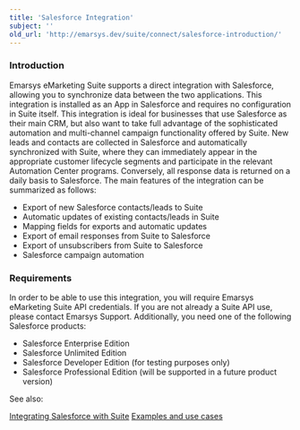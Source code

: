 ```yaml
---
title: 'Salesforce Integration'
subject: ''
old_url: 'http://emarsys.dev/suite/connect/salesforce-introduction/'
---
```


### Introduction

 Emarsys eMarketing Suite supports a direct integration with Salesforce, allowing you to synchronize data between the two applications. This integration is installed as an App in Salesforce and requires no configuration in Suite itself. This integration is ideal for businesses that use Salesforce as their main CRM, but also want to take full advantage of the sophisticated automation and multi-channel campaign functionality offered by Suite. New leads and contacts are collected in Salesforce and automatically synchronized with Suite, where they can immediately appear in the appropriate customer lifecycle segments and participate in the relevant Automation Center programs. Conversely, all response data is returned on a daily basis to Salesforce. The main features of the integration can be summarized as follows:

- Export of new Salesforce contacts/leads to Suite
- Automatic updates of existing contacts/leads in Suite
- Mapping fields for exports and automatic updates
- Export of email responses from Suite to Salesforce
- Export of unsubscribers from Suite to Salesforce
- Salesforce campaign automation

### Requirements

 In order to be able to use this integration, you will require Emarsys eMarketing Suite API credentials. If you are not already a Suite API use, please contact Emarsys Support. Additionally, you need one of the following Salesforce products:

- Salesforce Enterprise Edition
- Salesforce Unlimited Edition
- Salesforce Developer Edition (for testing purposes only)
- Salesforce Professional Edition (will be supported in a future product version)

 See also:

[Integrating Salesforce with Suite](/Uncategorized/salesforce-integration.md "Integrating Salesforce with Suite") [Examples and use cases](/Uncategorized/salesforce-use-cases.md "Salesforce Integration: Use cases and examples")